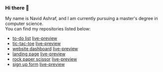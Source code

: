 ### Hi there 👋
My name is Navid Ashraf, and I am currently pursuing a master's degree in computer science.<br>
You can find my repositories listed below:

- [to-do list](https://naweed93.github.io/todo-js/) [live-preview](https://naweed93.github.io/todo-js/)
- [tic-tac-toe](https://github.com/Naweed93/todo-js) [live-preview](https://naweed93.github.io/tic-tac-toe/)
- [website dashboard](https://github.com/Naweed93/odin-dashboard) [live-preview](https://naweed93.github.io/odin-dashboard/)
- [landing page](https://github.com/Naweed93/odin-landing-page) [live-preview](https://naweed93.github.io/odin-landing-page/)
- [rock paper scissor](https://github.com/Naweed93/js-rock-paper-scissors) [live-preview](https://naweed93.github.io/js-rock-paper-scissors/)
- [sign up form](https://github.com/Naweed93/odin-sign-up-form) [live-preview](https://naweed93.github.io/odin-sign-up-form/)
<!--
**Naweed93/naweed93** is a ✨ _special_ ✨ repository because its `README.md` (this file) appears on your GitHub profile.

Here are some ideas to get you started:

- 🔭 I’m currently working on ...
- 🌱 I’m currently learning ...
- 👯 I’m looking to collaborate on ...
- 🤔 I’m looking for help with ...
- 💬 Ask me about ...
- 📫 How to reach me: ...
- 😄 Pronouns: ...
- ⚡ Fun fact: ...
-->
